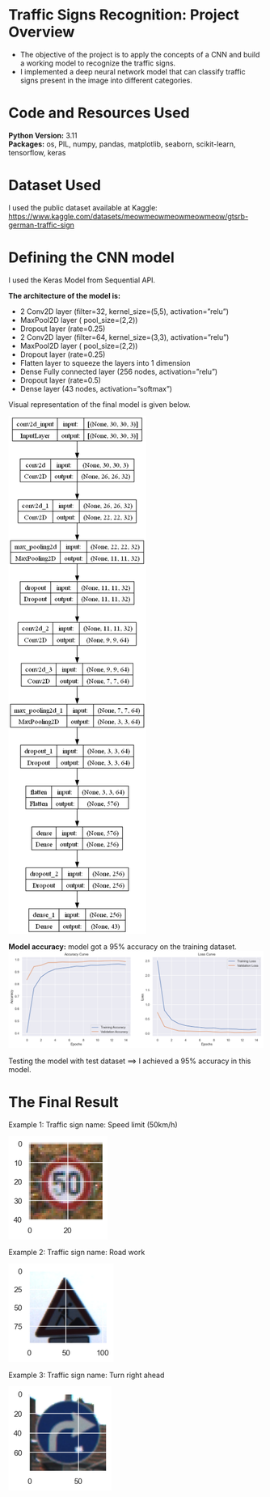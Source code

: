 # Traffic Signs Recognition: Project Overview
* The objective of the project is to apply the concepts of a CNN and build a working model to recognize the traffic signs.
* I implemented a deep neural network model that can classify traffic signs present in the image into different categories.

# Code and Resources Used 
**Python Version:** 3.11  
**Packages:** os, PIL, numpy, pandas, matplotlib, seaborn, scikit-learn, tensorflow, keras

# Dataset Used
I used the public dataset available at Kaggle: https://www.kaggle.com/datasets/meowmeowmeowmeowmeow/gtsrb-german-traffic-sign

# Defining the CNN model
I used the Keras Model from Sequential API.

**The architecture of the model is:**
* 2 Conv2D layer (filter=32, kernel_size=(5,5), activation=”relu”)
* MaxPool2D layer ( pool_size=(2,2))
* Dropout layer (rate=0.25)
* 2 Conv2D layer (filter=64, kernel_size=(3,3), activation=”relu”)
* MaxPool2D layer ( pool_size=(2,2))
* Dropout layer (rate=0.25)
* Flatten layer to squeeze the layers into 1 dimension
* Dense Fully connected layer (256 nodes, activation=”relu”)
* Dropout layer (rate=0.5)
* Dense layer (43 nodes, activation=”softmax”)

Visual representation of the final model is given below.

![alt text](https://github.com/amraskar/Traffic-Signs-Recognition-with-CNN/blob/8b58bfdec02770c292a3111f50c94932bb253a24/model.png "Visual representation of the final model")

**Model accuracy:**
model got a 95% accuracy on the training dataset.
![alt text](https://github.com/amraskar/Traffic-Signs-Recognition-with-CNN/blob/8b58bfdec02770c292a3111f50c94932bb253a24/accuracy%20and%20loss%20curves.png "Graph for accuracy and the loss")

Testing the model with test dataset ==> I achieved a 95% accuracy in this model.

# The Final Result
Example 1:
Traffic sign name: Speed limit (50km/h)

![alt text](https://github.com/amraskar/Traffic-Signs-Recognition-with-CNN/blob/fc734962d72811625a4d6c9a43540ae2bf4c91db/Speed%20limit.png "Example 1")

Example 2:
Traffic sign name: Road work

![alt text](https://github.com/amraskar/Traffic-Signs-Recognition-with-CNN/blob/fc734962d72811625a4d6c9a43540ae2bf4c91db/Road%20work.png "Example 2")

Example 3:
Traffic sign name: Turn right ahead

![alt text](https://github.com/amraskar/Traffic-Signs-Recognition-with-CNN/blob/fc734962d72811625a4d6c9a43540ae2bf4c91db/Turn%20right%20ahead.png "Example 3")
